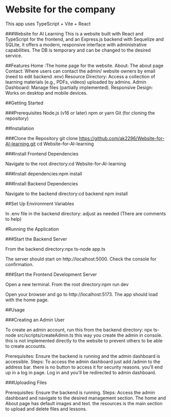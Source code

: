 # Website for the company
This app uses TypeScript + Vite + React

###Website for AI Learning
This is a website built with React and TypeScript for the frontend, and an Express.js backend with Sequelize and SQLite, it offers a modern, responsive interface with administrative capabilities. The DB is temporary and can be changed to the desired service.

##Features
Home :The home page for the website.
About: The about page
Contact: Where users can contact the admin/ website owners by email (need to edit backend .env)
Resource Directory: Access a collection of learning materials (e.g., PDFs, videos) uploaded by admins.
Admin Dashboard: Manage files (partially implemented).
Responsive Design: Works on desktop and mobile devices.

##Getting Started

###Prerequisites
Node.js (v16 or later)
npm or yarn
Git (for cloning the repository)

##Installation

###Clone the Repository
git clone https://github.com/ak2296/Website-for-AI-learning.git
cd Website-for-AI-learning


###Install Frontend Dependencies

Navigate to the root directory:cd Website-for-AI-learning


###Install dependencies:npm install




###Install Backend Dependencies

Navigate to the backend directory:cd backend
npm install




##Set Up Environment Variables

In .env file in the backend directory: adjust as needed (There are comments to help)




#Running the Application

###Start the Backend Server

From the backend directory:npx ts-node app.ts


The server should start on http://localhost:5000. Check the console for confirmation.


###Start the Frontend Development Server

Open a new terminal. From the root directory:npm run dev


Open your browser and go to http://localhost:5173. The app should load with the home page.



##Usage

###Creating an Admin User

To create an admin account, run this from the backend directory:
npx ts-node src/scripts/createAdmin.ts
this way you create the admin in console. this is not implemented directly to the website to prevent others to be able to create accounts.

Prerequisites: Ensure the backend is running and the admin dashboard is accessible.
Steps:
To access the admin dashboard just add /admin to the address bar. there is no button to access it for security reasons. 
you'll end up in a log in page. Log in and you'll be redirected to admin dashboard.



###Uploading Files

Prerequisites: Ensure the backend is running.
Steps:
Access the admin dashboard and navigate to the desired management section. The home and About page has default images and text. the resources is the main section to upload and delete files and lessons.


